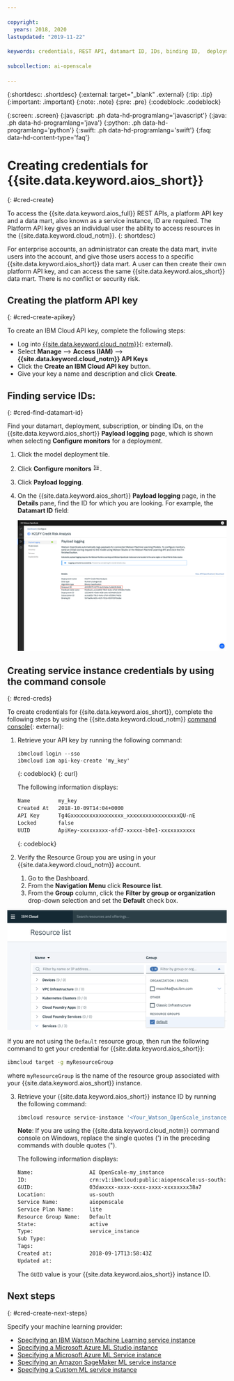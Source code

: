 ```yaml
---

copyright:
  years: 2018, 2020
lastupdated: "2019-11-22"

keywords: credentials, REST API, datamart ID, IDs, binding ID,  deployment ID, subscription ID

subcollection: ai-openscale

---
```


{:shortdesc: .shortdesc}
{:external: target="_blank" .external}
{:tip: .tip}
{:important: .important}
{:note: .note}
{:pre: .pre}
{:codeblock: .codeblock}

{:screen: .screen}
{:javascript: .ph data-hd-programlang='javascript'}
{:java: .ph data-hd-programlang='java'}
{:python: .ph data-hd-programlang='python'}
{:swift: .ph data-hd-programlang='swift'}
{:faq: data-hd-content-type='faq'}

# Creating credentials for {{site.data.keyword.aios_short}}
{: #cred-create}

To access the {{site.data.keyword.aios_full}} REST APIs, a platform API key and a data mart, also known as a service instance, ID are required. The Platform API key gives an individual user the ability to access resources in the {{site.data.keyword.cloud_notm}}.
{: shortdesc}

For enterprise accounts, an administrator can create the data mart, invite users into the account, and give those users access to a specific {{site.data.keyword.aios_short}} data mart. A user can then create their own platform API key, and can access the same {{site.data.keyword.aios_short}} data mart. There is no conflict or security risk.

## Creating the platform API key
{: #cred-create-apikey}

To create an IBM Cloud API key, complete the following steps:

- Log into [{{site.data.keyword.cloud_notm}}](https://{DomainName}){: external}.
- Select **Manage** --> **Access (IAM)** --> **{{site.data.keyword.cloud_notm}} API Keys**
- Click the **Create an IBM Cloud API key** button.
- Give your key a name and description and click **Create**.

## Finding service IDs:
{: #cred-find-datamart-id}

Find your datamart, deployment, subscription, or binding IDs, on the {{site.data.keyword.aios_short}} **Payload logging** page, which is shown when selecting **Configure monitors** for a deployment.

1. Click the model deployment tile. 
2. Click **Configure monitors** ![the configure icon](images/wos-configure-deployment-button.png).
3. Click **Payload logging**.
4. On the {{site.data.keyword.aios_short}} **Payload logging** page, in the **Details** pane, find the ID for which you are looking. For example, the **Datamart ID** field:

    ![Data Mart ID](images/wos-data-mart-id.png)

## Creating service instance credentials by using the command console
{: #cred-creds}

To create credentials for {{site.data.keyword.aios_short}}, complete the following steps by using the {{site.data.keyword.cloud_notm}} [command console](/docs/cli?){: external}:

1. Retrieve your API key by running the following command:

    ```curl
    ibmcloud login --sso
    ibmcloud iam api-key-create 'my_key'
    ```
    {: codeblock}
    {: curl}

    The following information displays:

    ```bash
    Name         my_key
    Created At   2018-10-09T14:04+0000
    API Key      Tg4Gxxxxxxxxxxxxxxxxx_xxxxxxxxxxxxxxxxxQU-nE
    Locked       false
    UUID         ApiKey-xxxxxxxxx-afd7-xxxxx-b0e1-xxxxxxxxxxx
    ```
    {: codeblock}

2. Verify the Resource Group you are using in your {{site.data.keyword.cloud_notm}} account.

   1. Go to the Dashboard.
   2. From the **Navigation Menu** click **Resource list**.
   3. From the **Group** column, click the **Filter by group or organization** drop-down selection and set the **Default** check box.

  ![Resource Group in Cloud](images/cloud-resource.png)

  If you are not using the `Default` resource group, then run the following command to get your credential for {{site.data.keyword.aios_short}}:

   ```bash
   ibmcloud target -g myResourceGroup
   ```

  where `myResourceGroup` is the name of the resource group associated with your {{site.data.keyword.aios_short}} instance.

3. Retrieve your {{site.data.keyword.aios_short}} instance ID by running the following command:

    ```bash
    ibmcloud resource service-instance '<Your_Watson_OpenScale_instance_name>'
    ```

    **Note**: If you are using the {{site.data.keyword.cloud_notm}} command console on Windows, replace the single quotes (') in the preceding commands with double quotes (").

    The following information displays:

    ```bash
    Name:                  AI OpenScale-my_instance
    ID:                    crn:v1:ibmcloud:public:aiopenscale:us-south:a/c2f2xxxxxxxxxxxx867::
    GUID:                  03daxxxx-xxxx-xxxx-xxxx-xxxxxxxx38a7
    Location:              us-south
    Service Name:          aiopenscale
    Service Plan Name:     lite
    Resource Group Name:   Default
    State:                 active
    Type:                  service_instance
    Sub Type:
    Tags:
    Created at:            2018-09-17T13:58:43Z
    Updated at:
    ```

    The `GUID` value is your {{site.data.keyword.aios_short}} instance ID.
        
## Next steps
{: #cred-create-next-steps}

Specify your machine learning provider:

- [Specifying an IBM Watson Machine Learning service instance](/docs/services/ai-openscale?topic=ai-openscale-wml-connect)
- [Specifying a Microsoft Azure ML Studio instance](/docs/services/ai-openscale?topic=ai-openscale-connect-azure)
- [Specifying a Microsoft Azure ML Service instance](/docs/services/ai-openscale?topic=ai-openscale-connect-azureservice)
- [Specifying an Amazon SageMaker ML service instance](/docs/services/ai-openscale?topic=ai-openscale-csm-connect)
- [Specifying a Custom ML service instance](/docs/services/ai-openscale?topic=ai-openscale-co-connect)
